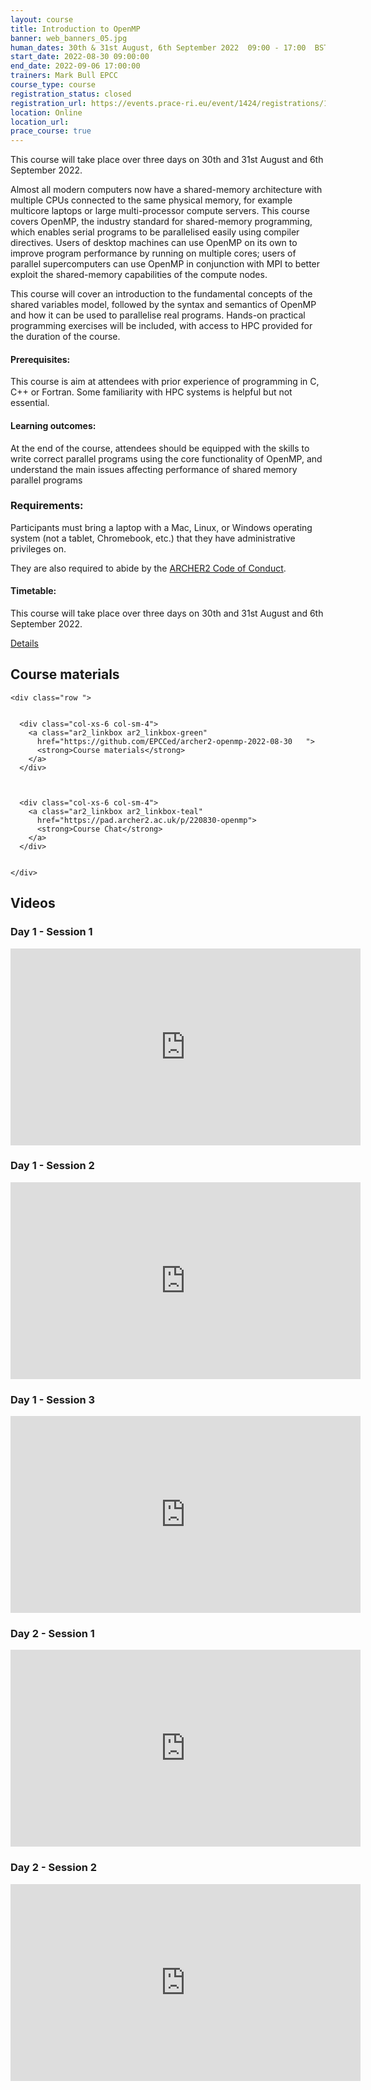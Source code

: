 ```yaml
---
layout: course
title: Introduction to OpenMP
banner: web_banners_05.jpg 
human_dates: 30th & 31st August, 6th September 2022  09:00 - 17:00  BST
start_date: 2022-08-30 09:00:00
end_date: 2022-09-06 17:00:00
trainers: Mark Bull EPCC
course_type: course
registration_status: closed
registration_url: https://events.prace-ri.eu/event/1424/registrations/1057/
location: Online
location_url:
prace_course: true
---
```


This course will take place over three days on 30th and 31st August and 6th September 2022.

Almost all modern computers now have a shared-memory architecture with multiple CPUs connected to the same physical memory, for example multicore laptops or large multi-processor compute servers. This course covers OpenMP, the industry standard for shared-memory programming, which enables serial programs to be parallelised easily using compiler directives. Users of desktop machines can use OpenMP on its own to improve program performance by running on multiple cores; users of parallel supercomputers can use OpenMP in conjunction with MPI to better exploit the shared-memory capabilities of the compute nodes.

This course will cover an introduction to the fundamental concepts of the shared variables model, followed by the syntax and semantics of OpenMP and how it can be used to parallelise real programs. Hands-on practical programming exercises will be included, with access to HPC provided for the duration of the course.


#### Prerequisites:

This course is aim at attendees with prior experience of programming in C, C++ or Fortran. Some familiarity with HPC systems is helpful but not essential. 

#### Learning outcomes:

At the end of the course, attendees should be equipped with the skills to write correct parallel programs using the core functionality of OpenMP, and understand the main issues affecting performance of shared memory parallel programs

### Requirements:

Participants must bring a laptop with a Mac, Linux, or Windows operating system (not a tablet, Chromebook, etc.) that they have administrative privileges on.

They are also required to abide by the [ARCHER2  Code of Conduct](../../../about/policies/code-of-conduct.html). 


#### Timetable:

This course will take place over three days on 30th and 31st August and 6th September 2022.

[Details](https://github.com/EPCCed/archer2-openmp-2022-08-30#timetable--day-1-tue-308)

<section id="service">



<h2><a name="materials">Course materials</a></h2>



    <div class="row ">	

		
      <div class="col-xs-6 col-sm-4">
        <a class="ar2_linkbox ar2_linkbox-green" 
          href="https://github.com/EPCCed/archer2-openmp-2022-08-30   ">
          <strong>Course materials</strong>         
        </a>
      </div>


  
      <div class="col-xs-6 col-sm-4">
        <a class="ar2_linkbox ar2_linkbox-teal" 
          href="https://pad.archer2.ac.uk/p/220830-openmp">
          <strong>Course Chat</strong>       
        </a>
      </div>
		

 	</div>
		
		
					


	
<h2><a name="videos">Videos</a></h2>

<h3>Day 1 - Session 1</h3>

<div>
	<iframe title="Video" width="560" height="315" src="https://www.youtube.com/embed/qAqQNxHf8b4" frameborder="0" allow="accelerometer; autoplay; encrypted-media; gyroscope; picture-in-picture" allowfullscreen></iframe>
</div>


<h3>Day 1 - Session 2</h3>

<div>
	<iframe title="Video" width="560" height="315" src="https://www.youtube.com/embed/6tPRjrCsCJ4" frameborder="0" allow="accelerometer; autoplay; encrypted-media; gyroscope; picture-in-picture" allowfullscreen></iframe>
</div>


<h3>Day 1 - Session 3</h3>

<div>
	<iframe title="Video" width="560" height="315" src="https://www.youtube.com/embed/TyboQQnK-m8" frameborder="0" allow="accelerometer; autoplay; encrypted-media; gyroscope; picture-in-picture" allowfullscreen></iframe>
</div>

	
<h3>Day 2 - Session 1</h3>

<div>
	<iframe title="Video" width="560" height="315" src="https://www.youtube.com/embed/3xpsR4Z2QAo" frameborder="0" allow="accelerometer; autoplay; encrypted-media; gyroscope; picture-in-picture" allowfullscreen></iframe>
</div>

<h3>Day 2 - Session 2</h3>

<div>
	<iframe title="Video" width="560" height="315" src="https://www.youtube.com/embed/EhcgO_fyKRA" frameborder="0" allow="accelerometer; autoplay; encrypted-media; gyroscope; picture-in-picture" allowfullscreen></iframe>
</div>
<!-- 
<h3>Day 2 - Session 3</h3>

<div>
	<iframe title="Video" width="560" height="315" src="https://www.youtube.com/embed/xxxxxxxxxxx" frameborder="0" allow="accelerometer; autoplay; encrypted-media; gyroscope; picture-in-picture" allowfullscreen></iframe>
</div>

<h3>Day 3 - Session 1</h3>

<div>
	<iframe title="Video" width="560" height="315" src="https://www.youtube.com/embed/xxxxxxxxxxx" frameborder="0" allow="accelerometer; autoplay; encrypted-media; gyroscope; picture-in-picture" allowfullscreen></iframe>
</div>

 -->





<h2><a name="feedback">Feedback</a></h2>


    <div class="row ">	

      <div class="col-xs-6 col-sm-4">
        <a class="ar2_linkbox ar2_linkbox-teal" 


		   href="https://events.prace-ri.eu/event/1424/surveys/993"

		>
          <strong>Feedback</strong><br/>
          Please let us know what was great about this course and anything we can improve
        </a>
      </div>
    </div>
		
		

 
</section>


